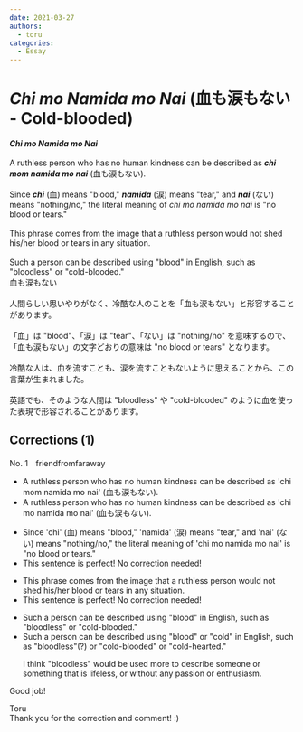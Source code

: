 ```yaml
---
date: 2021-03-27
authors:
  - toru
categories:
  - Essay
---
```


<h1 id="subject_show"><strong><em>Chi mo Namida mo Nai</strong></em> (血も涙もない - Cold-blooded)</h1>
<div class="date" hidden>Mar 27, 2021 15:19</div>
<div id="post"><div id="body_show_ori">
<strong><em>Chi mo Namida mo Nai</strong></em><br/><br/>A ruthless person who has no human kindness can be described as <strong><em>chi mom namida mo nai</em></strong> (血も涙もない).<br/><br/>Since <strong><em>chi</em></strong> (血) means "blood," <strong><em>namida</em></strong> (涙) means "tear," and <strong><em>nai</em></strong> (ない) means "nothing/no," the literal meaning of <em>chi mo namida mo nai</em> is "no blood or tears."<br/><br/>This phrase comes from the image that a ruthless person would not shed his/her blood or tears in any situation.<br/><br/>Such a person can be described using "blood" in English, such as "bloodless" or "cold-blooded."
</div></div>

<!-- more -->

<div id="post_ja"><div id="body_show_mo">
血も涙もない<br/><br/>人間らしい思いやりがなく、冷酷な人のことを「血も涙もない」と形容することがあります。<br/><br/>「血」は "blood"、「涙」は "tear"、「ない」は "nothing/no" を意味するので、「血も涙もない」の文字どおりの意味は "no blood or tears" となります。<br/><br/>冷酷な人は、血を流すことも、涙を流すこともないように思えることから、この言葉が生まれました。<br/><br/>英語でも、そのような人間は "bloodless" や "cold-blooded" のように血を使った表現で形容されることがあります。
</div></div>

## Corrections (1)
<div id="block"><div class="first_name"> No. 1　<span class="just_name">friendfromfaraway</span></div><div id="block2">
<ul class="correction_field">
<li class="incorrect">A ruthless person who has no human kindness can be described as 'chi mom namida mo nai' (血も涙もない).</li>
<li class="corrected correct">
A ruthless person who has no human kindness can be described as 'chi mo namida mo nai' (血も涙もない).
</li>
</ul>
<ul class="correction_field">
<li class="incorrect">Since 'chi' (血) means "blood," 'namida' (涙) means "tear," and 'nai' (ない) means "nothing/no," the literal meaning of 'chi mo namida mo nai' is "no blood or tears."</li>
<li class="corrected perfect">This sentence is perfect! No correction needed!</li>
</ul>
<ul class="correction_field">
<li class="incorrect">This phrase comes from the image that a ruthless person would not shed his/her blood or tears in any situation.</li>
<li class="corrected perfect">This sentence is perfect! No correction needed!</li>
</ul>
<ul class="correction_field">
<li class="incorrect">Such a person can be described using "blood" in English, such as "bloodless" or "cold-blooded."</li>
<li class="corrected correct">
Such a person can be described using "blood" or "cold" in English, such as "bloodless"(?) or "cold-blooded" or "cold-hearted."
<p class="correction_comment">I think "bloodless" would be used more to describe someone or something that is lifeless, or without any passion or enthusiasm.</p>
</li>
</ul>
<p class="comment_small">
 Good job!
</p>

</div><div class="name"><span class="just_name">Toru</span><br>
Thank you for the correction and comment! :)
</div>
</div>
